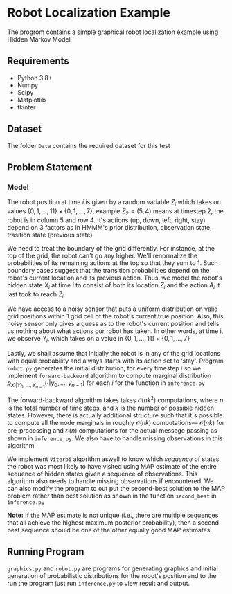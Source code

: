 # Robot Localization Example
The progrom contains a simple graphical robot localization example using Hidden Markov Model

## Requirements
- Python 3.8+
- Numpy
- Scipy
- Matplotlib
- tkinter

## Dataset
The folder `Data` contains the required dataset for this test

## Problem Statement
### Model 
The robot position at time $i$ is given by a random variable $Z_i$ which takes on values $\{0, 1,\dots, 11\} \times \{0, 1,\dots, 7\}$, example $Z_2 = (5, 4)$ means at timestep 2, the robot is in column 5 and row 4. It's actions (up, down, left, right, stay) depend on 3 factors as in HMMM's prior distribution, observation state, trasition state (previous state)

We need to treat the boundary of the grid differently. For instance, at the top of the grid, the robot can't go any higher. We'll renormalize the probabilities of its remaining actions at the top so that they sum to 1. Such boundary cases suggest that the transition probabilities depend on the robot's current location and its previous action. Thus, we model the robot's hidden state $X_ i$ at time $i$ to consist of both its location $Z_ i$ and the action $A_ i$ it last took to reach $Z_ i$. 

We have access to a noisy sensor that puts a uniform distribution on valid grid positions within 1 grid cell of the robot's current true position. Also, this noisy sensor only gives a guess as to the robot's current position and tells us nothing about what actions our robot has taken. In other words, at time i, we observe $Y_ i$, which takes on a value in $\{ 0,1,\dots ,11\} \times \{ 0,1,\dots ,7\}$

Lastly, we shall assume that initially the robot is in any of the grid locations with equal probability and always starts with its action set to ‘stay'. Program `robot.py` generates the initial distribution, for every timestep $i$ so we implement `forward-backword` algorithm to compute marginal distribution $p_{X_ i|Y_0,\dots ,Y_{n-1}}(\cdot |y_0,\dots ,y_{n-1})$ for each $i$ for the function in `inference.py`

The forward-backward algorithm takes takes $\mathcal{O}(nk^2)$ computations, where $n$ is the total number of time steps, and $k$ is the number of possible hidden states. However, there is actually additional structure such that it's possible to compute all the node marginals in roughly $\mathcal{O}(nk)$ computations— $\mathcal{O}(nk)$ for pre-processing and $\mathcal{O}(n)$ computations for the actual message passing as shown in `inference.py`.
We also have to handle missing observations in this algorithm

We implement `Viterbi` algorithm aswell to know which *sequence* of states the robot was most likely to have visited using MAP estimate of the entire sequence of hidden states given a sequence of observations. This algorithm also needs to handle missing observations if encountered. We can also modify the program to out put the second-best solution to the MAP problem rather than best solution as shown in the function `second_best` in `inference.py`

**Note:** If the MAP estimate is not unique (i.e., there are multiple sequences that all achieve the highest maximum posterior probability), then a second-best sequence should be one of the other equally good MAP estimates.

## Running Program
`graphics.py` and `robot.py` are programs for generating graphics and initial generation of probabilistic distributions for the robot's position and to the run the program just run `inference.py` to view result and output.
